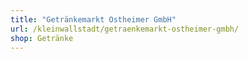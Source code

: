 ```yaml
---
title: "Getränkemarkt Ostheimer GmbH"
url: /kleinwallstadt/getraenkemarkt-ostheimer-gmbh/
shop: Getränke
---
```

